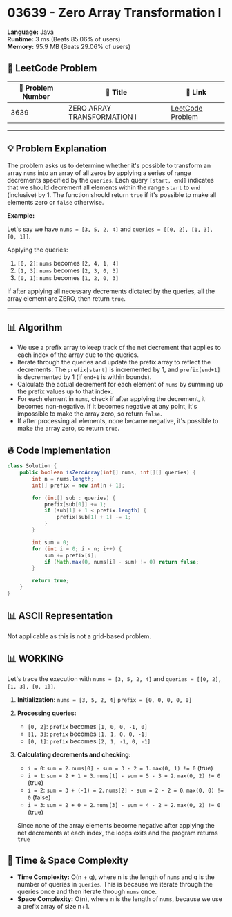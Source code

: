 # 03639 - Zero Array Transformation I
    
**Language:** Java  
**Runtime:** 3 ms (Beats 85.06% of users)  
**Memory:** 95.9 MB (Beats 29.06% of users)  

## 📝 **LeetCode Problem**

| 🔢 Problem Number | 📌 Title                       | 🔗 Link                                                                    |
| ------------------ | ----------------------------- | ------------------------------------------------------------------------- |
| 3639               | ZERO ARRAY TRANSFORMATION I | [LeetCode Problem](https://leetcode.com/problems/zero-array-transformation-i/) |

---

## 💡 **Problem Explanation**

The problem asks us to determine whether it's possible to transform an array `nums` into an array of all zeros by applying a series of range decrements specified by the `queries`. Each query `[start, end]` indicates that we should decrement all elements within the range `start` to `end` (inclusive) by 1. The function should return `true` if it's possible to make all elements zero or `false` otherwise.

**Example:**

Let's say we have `nums = [3, 5, 2, 4]` and `queries = [[0, 2], [1, 3], [0, 1]]`.

Applying the queries:

1.  `[0, 2]`: `nums` becomes `[2, 4, 1, 4]`
2.  `[1, 3]`: `nums` becomes `[2, 3, 0, 3]`
3.  `[0, 1]`: `nums` becomes `[1, 2, 0, 3]`

If after applying all necessary decrements dictated by the queries, all the array element are ZERO, then return `true`.

---

## 📊 **Algorithm**

*   We use a prefix array to keep track of the net decrement that applies to each index of the array due to the queries.
*   Iterate through the queries and update the prefix array to reflect the decrements. The `prefix[start]` is incremented by 1, and `prefix[end+1]` is decremented by 1 (if `end+1` is within bounds).
*   Calculate the actual decrement for each element of `nums` by summing up the prefix values up to that index.
*   For each element in `nums`, check if after applying the decrement, it becomes non-negative. If it becomes negative at any point, it's impossible to make the array zero, so return `false`.
*   If after processing all elements, none became negative, it's possible to make the array zero, so return `true`.

## 🔥 **Code Implementation**

```java
class Solution {
    public boolean isZeroArray(int[] nums, int[][] queries) {
        int n = nums.length;
        int[] prefix = new int[n + 1];

        for (int[] sub : queries) {
            prefix[sub[0]] += 1;
            if (sub[1] + 1 < prefix.length) {
                prefix[sub[1] + 1] -= 1;
            }
        }

        int sum = 0;
        for (int i = 0; i < n; i++) {
            sum += prefix[i];
            if (Math.max(0, nums[i] - sum) != 0) return false;
        }

        return true;
    }
}
```

## 📊 **ASCII Representation**

Not applicable as this is not a grid-based problem.

## 📊 **WORKING**

Let's trace the execution with `nums = [3, 5, 2, 4]` and `queries = [[0, 2], [1, 3], [0, 1]]`.

1.  **Initialization:**
    `nums = [3, 5, 2, 4]`
    `prefix = [0, 0, 0, 0, 0]`

2.  **Processing queries:**

    *   `[0, 2]`: `prefix` becomes `[1, 0, 0, -1, 0]`
    *   `[1, 3]`: `prefix` becomes `[1, 1, 0, 0, -1]`
    *   `[0, 1]`: `prefix` becomes `[2, 1, -1, 0, -1]`

3.  **Calculating decrements and checking:**

    *   `i = 0`: `sum = 2`. `nums[0] - sum = 3 - 2 = 1`. `max(0, 1) != 0` (true)
    *   `i = 1`: `sum = 2 + 1 = 3`. `nums[1] - sum = 5 - 3 = 2`. `max(0, 2) != 0` (true)
    *   `i = 2`: `sum = 3 + (-1) = 2`. `nums[2] - sum = 2 - 2 = 0`. `max(0, 0) != 0` (false)
    *   `i = 3`: `sum = 2 + 0 = 2`. `nums[3] - sum = 4 - 2 = 2`. `max(0, 2) != 0` (true)

    Since none of the array elements become negative after applying the net decrements at each index, the loops exits and the program returns `true`

## 🚀 **Time & Space Complexity**

*   **Time Complexity:** O(n + q), where n is the length of `nums` and q is the number of queries in `queries`. This is because we iterate through the queries once and then iterate through `nums` once.
*   **Space Complexity:** O(n), where n is the length of `nums`, because we use a prefix array of size n+1.
    